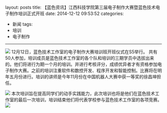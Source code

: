 layout: posts
title: 【蓝色资讯】江西科技学院第三届电子制作大赛暨蓝色技术电子制作培训正式开班
date: 2014-12-12 09:53:52
categories:
- 新闻
tags:
- 培训
- 电子制作
---
![](http://og9nrsw1n.bkt.clouddn.com/%E3%80%90%E8%93%9D%E8%89%B2%E8%B5%84%E8%AE%AF%E3%80%91%E6%B1%9F%E8%A5%BF%E7%A7%91%E6%8A%80%E5%AD%A6%E9%99%A2%E7%AC%AC%E4%B8%89%E5%B1%8A%E7%94%B5%E5%AD%90%E5%88%B6%E4%BD%9C%E5%A4%A7%E8%B5%9B%E6%9A%A8%E8%93%9D%E8%89%B2%E6%8A%80%E6%9C%AF%E7%94%B5%E5%AD%90%E5%88%B6%E4%BD%9C%E5%9F%B9%E8%AE%AD%E6%AD%A3%E5%BC%8F%E5%BC%80%E7%8F%AD1.jpeg)
12月12日，蓝色技术工作室的电子制作大赛培训班开班仪式在S5举行。 共有50人参加，培训成员是蓝色技术工作室的各个队和培训的三期学员中选拔出来的。他们将进行为期一个月的培训。并进行考核评分，成绩优异者才有资格参加电子制作大赛。之前的培训注重软件和数控开发、程序开发和智能控制。比赛将在明年五月份进行。培训的讲师是今年11月份在中国机器人大赛中获一等奖的徐昌坤担任。
<!-- more -->
![](http://og9nrsw1n.bkt.clouddn.com/%E3%80%90%E8%93%9D%E8%89%B2%E8%B5%84%E8%AE%AF%E3%80%91%E6%B1%9F%E8%A5%BF%E7%A7%91%E6%8A%80%E5%AD%A6%E9%99%A2%E7%AC%AC%E4%B8%89%E5%B1%8A%E7%94%B5%E5%AD%90%E5%88%B6%E4%BD%9C%E5%A4%A7%E8%B5%9B%E6%9A%A8%E8%93%9D%E8%89%B2%E6%8A%80%E6%9C%AF%E7%94%B5%E5%AD%90%E5%88%B6%E4%BD%9C%E5%9F%B9%E8%AE%AD%E6%AD%A3%E5%BC%8F%E5%BC%80%E7%8F%AD2.jpeg)
 本次培训旨在提高同学们的动手实践能力，此次培训也将是他们在蓝色技术工作室的最后一次培训，培训结束他们将代表学校参与蓝色技术工作室的各项竞赛。
 ![](http://og9nrsw1n.bkt.clouddn.com/%E3%80%90%E8%93%9D%E8%89%B2%E8%B5%84%E8%AE%AF%E3%80%91%E6%B1%9F%E8%A5%BF%E7%A7%91%E6%8A%80%E5%AD%A6%E9%99%A2%E7%AC%AC%E4%B8%89%E5%B1%8A%E7%94%B5%E5%AD%90%E5%88%B6%E4%BD%9C%E5%A4%A7%E8%B5%9B%E6%9A%A8%E8%93%9D%E8%89%B2%E6%8A%80%E6%9C%AF%E7%94%B5%E5%AD%90%E5%88%B6%E4%BD%9C%E5%9F%B9%E8%AE%AD%E6%AD%A3%E5%BC%8F%E5%BC%80%E7%8F%AD3.jpeg)